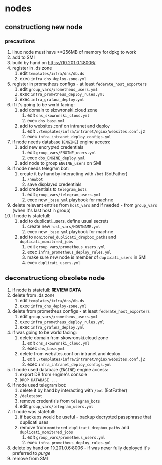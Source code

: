 # nodes

## constructiong new node
### precautions
1. linux node must have >=256MB of memory for dpkg to work
1. add to SMI
2. build by hand on https://10.201.0.1:8006/
3. register in .ds zone 
    1. edit `templates/infra/dns/db.ds`
    2. exec `infra_dns_deploy-zone.yml`
4. register in prometheus configs - at least `federate_host_exporters`
    1. edit `group_vars/prometheus_users.yml` 
    2. exec `infra_prometheus_deploy_rules.yml` 
    3. exec `infra_grafana_deploy.yml`
5. if it's going to be world facing:
    1. add domain to skowronski.cloud zone
        1. edit `dns_skowronski_cloud.yml`
        2. exec `dns_base.yml`
    2. add to websites.conf on intranet and deploy
        1. edit `./templates/infra/intranet/nginx/websites.conf.j2`
        2. exec `infra_intranet_deploy_configs.yml`
6. if node needs database (`ENGINE`) engine access:
    1. add new encrypted credentials
        1. edit `group_vars/ENGINE_users.yml`
        2. exec `dbs_ENGINE_deploy.yml`  
    2. add node to group `ENGINE_users` on SMI
7. if node needs telegram bot:
    1. create it by hand by interacting with `/bot` (BotFather)
        1. `/newbot`
        2. save displayed credentials
    2. add credentials to `telegram_bots`
        1. edit `group_vars/telegram_users.yml`
        2. exec new `_base.yml` playbook for machine
7. delete relevant entries from `host_vars` and if needed - from `group_vars` (when it's last host in group)
8. if node is statefull:
    1. add to duplicati_users, define usual secrets
        1. create new `host_vars/HOSTNAME.yml`
        2. exec new `_base.yml` playbook for machine
    2. add to `monitored_duplicati_dropbox_paths` and `duplicati_monitored_jobs`
        1. edit `group_vars/prometheus_users.yml`
        2. exec `infra_prometheus_deploy_rules.yml` 
        3. make sure new node is member of `duplicati_users` in SMI
        4. exec `duplicati_users.yml`



## deconstructiong obsolete node
1. if node is statefull: **REVIEW DATA**
3. delete from .ds zone 
    1. edit `templates/infra/dns/db.ds`
    2. exec `infra_dns_deploy-zone.yml`
4. delete from prometheus configs - at least `federate_host_exporters`
    1. edit `group_vars/prometheus_users.yml` 
    2. exec `infra_prometheus_deploy_rules.yml` 
    3. exec `infra_grafana_deploy.yml`
5. if was going to be world facing:
    1. delete domain from skowronski.cloud zone
        1. edit `dns_skowronski_cloud.yml`
        2. exec `dns_base.yml`
    2. delete from websites.conf on intranet and deploy
        1. edit `./templates/infra/intranet/nginx/websites.conf.j2`
        2. exec `infra_intranet_deploy_configs.yml`
6. if node used database (`ENGINE`) engine access:
    1. export DB from engine's console
    2. `DROP DATABASE ...`
7. if node used telegram bot:
    1. delete it by hand by interacting with `/bot` (BotFather)
      1. `/deletebot`
    2. remove credentials from `telegram_bots`
      1. edit `group_vars/telegram_users.yml`
8. if node was statefull:
    1. if backups would be useful - backup decrypted passphrase that duplicati uses
    2. remove from `monitored_duplicati_dropbox_paths` and `duplicati_monitored_jobs`
        1. edit `group_vars/prometheus_users.yml`
        2. exec `infra_prometheus_deploy_rules.yml` 
9. delete by hand on 10.201.0.6:8006 - if was never fully deployed it's preferred to *purge*
2. remove from SMI


